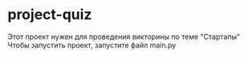 # project-quiz
Этот проект нужен для проведения викторины по теме "Стартапы"
Чтобы запустить проект, запустите файл main.py
